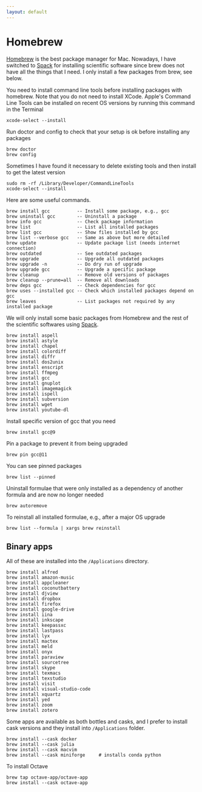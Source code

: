 ```yaml
---
layout: default
---
```


# Homebrew

[Homebrew](https://brew.sh) is the best package manager for Mac. Nowadays, I have switched to [Spack](comp/spack.html) for installing scientific software since brew does not have all the things that I need. I only install a few packages from brew, see below.

You need to install command line tools before installing packages with homebrew. Note that you do not need to install XCode. Apple's Command Line Tools can be installed on recent OS versions by running this command in the Terminal

```shell
xcode-select --install
```

Run doctor and config to check that your setup is ok before installing any packages

```shell
brew doctor
brew config
```

Sometimes I have found it necessary to delete existing tools and then install to get the latest version

```shell
sudo rm -rf /Library/Developer/CommandLineTools
xcode-select --install
```

Here are some useful commands.

```text
brew install gcc          -- Install some package, e.g., gcc
brew uninstall gcc        -- Uninstall a package
brew info gcc             -- Check package information
brew list                 -- List all installed packages
brew list gcc             -- Show files installed by gcc
brew list --verbose gcc   -- Same as above but more detailed
brew update               -- Update package list (needs internet connection)
brew outdated             -- See outdated packages
brew upgrade              -- Upgrade all outdated packages
brew upgrade -n           -- Do dry run of upgrade
brew upgrade gcc          -- Upgrade a specific package
brew cleanup              -- Remove old versions of packages
brew cleanup --prune=all  -- Remove all downloads
brew deps gcc             -- Check dependencies for gcc
brew uses --installed gcc -- Check which installed packages depend on gcc
brew leaves               -- List packages not required by any installed package
```

We will only install some basic packages from Homebrew and the rest of the scientific softwares using [Spack](comp/spack.html).

```shell
brew install aspell
brew install astyle
brew install chapel
brew install colordiff
brew install diffr
brew install dos2unix
brew install enscript
brew install ffmpeg
brew install gcc
brew install gnuplot
brew install imagemagick
brew install ispell
brew install subversion
brew install wget
brew install youtube-dl
```

Install specific version of gcc that you need

```shell
brew install gcc@9
```

Pin a package to prevent it from being upgraded

```shell
brew pin gcc@11
```

You can see pinned packages

```shell
brew list --pinned
```

Uninstall formulae that were only installed as a dependency of another formula
and are now no longer needed

```shell
brew autoremove
```

To reinstall all installed formulae, e.g., after a major OS upgrade

```shell
brew list --formula | xargs brew reinstall
```

## Binary apps

All of these are installed into the `/Applications` directory.

```shell
brew install alfred
brew install amazon-music
brew install appcleaner
brew install coconutbattery
brew install djview
brew install dropbox
brew install firefox
brew install google-drive
brew install iina
brew install inkscape
brew install keepassxc
brew install lastpass
brew install lyx
brew install mactex
brew install meld
brew install onyx
brew install paraview
brew install sourcetree
brew install skype
brew install texmacs
brew install texstudio
brew install visit
brew install visual-studio-code
brew install xquartz
brew install yed
brew install zoom
brew install zotero
```

Some apps are available as both bottles and casks, and I prefer to install cask versions and they install into `/Applications` folder.

```shell
brew install --cask docker
brew install --cask julia
brew install --cask macvim
brew install --cask miniforge     # installs conda python
```

To install Octave

```shell
brew tap octave-app/octave-app
brew install --cask octave-app
```
